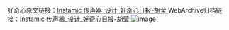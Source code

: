 好奇心原文链接：[Instamic 传声器_设计_好奇心日报-胡莹 ](https://www.qdaily.com/articles/10951.html)
WebArchive归档链接：[Instamic 传声器_设计_好奇心日报-胡莹 ](http://web.archive.org/web/20190623163414/https://www.qdaily.com/articles/10951.html)
![image](http://ww3.sinaimg.cn/large/007d5XDply1g3wch6d1cbj30u033rava)